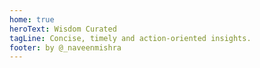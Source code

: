 ```yaml
---
home: true
heroText: Wisdom Curated
tagLine: Concise, timely and action-oriented insights.
footer: by @_naveenmishra
---
```

